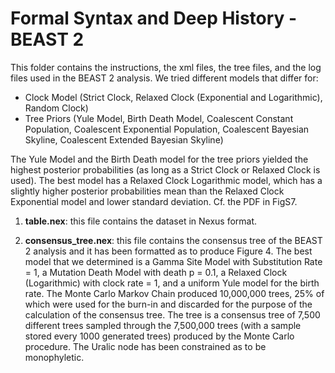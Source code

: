 # Formal Syntax and Deep History - BEAST 2
This folder contains the instructions, the xml files, the tree files, and the log files used in the BEAST 2 analysis.
We tried different models that differ for:

- Clock Model (Strict Clock, Relaxed Clock (Exponential and Logarithmic), Random Clock)
- Tree Priors (Yule Model, Birth Death Model, Coalescent Constant Population, Coalescent Exponential Population, Coalescent Bayesian Skyline, Coalescent Extended Bayesian Skyline)

The Yule Model and the Birth Death model for the tree priors yielded the highest posterior probabilities (as long as a Strict Clock or Relaxed Clock is used). The best model has a Relaxed Clock Logarithmic model, which has a slightly higher posterior probabilities mean than the Relaxed Clock Exponential model and lower standard deviation. Cf. the PDF in FigS7.

1. **table.nex**: this file contains the dataset in Nexus format.

2. **consensus_tree.nex**: this file contains the consensus tree of the BEAST 2 analysis and it has been formatted as to produce Figure 4. The best model that we determined is a Gamma Site Model with Substitution Rate = 1, a Mutation Death Model with death p = 0.1, a Relaxed Clock (Logarithmic) with clock rate = 1, and a uniform Yule model for the birth rate. The Monte Carlo Markov Chain produced 10,000,000 trees, 25% of which were used for the burn-in and discarded for the purpose of the calculation of the consensus tree. The tree is a consensus tree of 7,500 different trees sampled through the 7,500,000 trees (with a sample stored every 1000 generated trees) produced by the Monte Carlo procedure. The Uralic node has been constrained as to be monophyletic.
